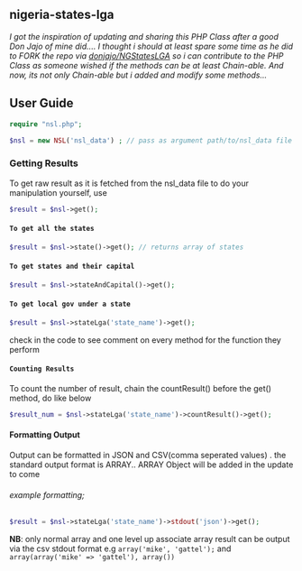 ## nigeria-states-lga

*I got the inspiration of updating and sharing this PHP Class after a good Don Jajo of mine did.... I thought i should at least spare some time as he did to FORK the repo via [donjajo/NGStatesLGA](https://github.com/donjajo/NGStatesLGA) so i can contribute to the PHP Class as someone wished if the methods can be at least Chain-able. And now, its not only Chain-able but i added and modify some methods...*

 

 
## User Guide 

``` php
require "nsl.php";
```


``` php
$nsl = new NSL('nsl_data') ; // pass as argument path/to/nsl_data file without extention, only json format supported for now. if no argument passed, the default data file name is nsl_data
```

 
 ### Getting Results

To get raw result as it is fetched from the nsl_data file to do your manipulation yourself, use

``` php
$result = $nsl->get();
```

#### `To get all the states`


``` php
$result = $nsl->state()->get(); // returns array of states
```


#### `To get states and their capital`

``` php
$result = $nsl->stateAndCapital()->get();
```

#### `To get local gov under a state`


``` php
$result = $nsl->stateLga('state_name')->get();
```

check in the code to see comment on every method for the function they perform


#### `Counting Results`

To count the number of result, chain the countResult() before the get() method, do like below

``` php
$result_num = $nsl->stateLga('state_name')->countResult()->get();
```

#### Formatting Output

Output can be formatted in JSON and CSV(comma seperated values) . the standard output format is ARRAY.. ARRAY Object will be added in the update to come

###### example formatting;

``` php
$result = $nsl->stateLga('state_name')->stdout('json')->get();
```

**NB**:  only normal array and one level up associate array result can be output via the csv stdout format e.g `array('mike', 'gattel');` and `array(array('mike' => 'gattel'), array())`



 


